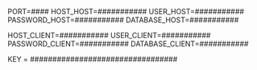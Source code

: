 PORT=####
HOST_HOST=###########
USER_HOST=###########
PASSWORD_HOST=###########
DATABASE_HOST=###########

HOST_CLIENT=###########
USER_CLIENT=###########
PASSWORD_CLIENT=###########
DATABASE_CLIENT=###########

KEY = #################################
